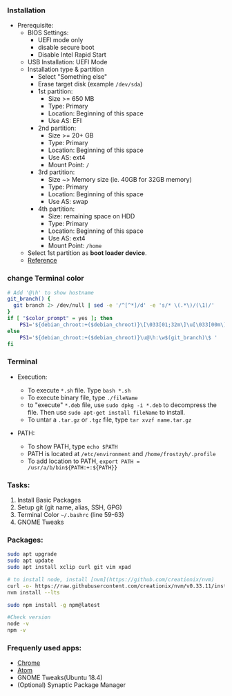 ### Installation
* Prerequisite:
  * BIOS Settings:
    * UEFI mode only
    * disable secure boot
    * Disable Intel Rapid Start
  * USB Installation: UEFI Mode
  * Installation type & partition
    * Select "Something else"
    * Erase target disk (example `/dev/sda`)
    * 1st partition:
      * Size >= 650 MB
      * Type: Primary
      * Location: Beginning of this space
      * Use AS: EFI
    * 2nd partition:
      * Size >= 20+ GB
      * Type: Primary
      * Location: Beginning of this space
      * Use AS: ext4
      * Mount Point: `/`
    * 3rd partition:
      * Size ~> Memory size (ie. 40GB for 32GB memory)
      * Type: Primary
      * Location: Beginning of this space
      * Use AS: swap
    * 4th partition:
      * Size: remaining space on HDD
      * Type: Primary
      * Location: Beginning of this space
      * Use AS: ext4
      * Mount Point: `/home`
  * Select 1st partition as **boot loader device**.
  * [Reference](https://askubuntu.com/questions/726972/dual-boot-windows-10-and-linux-ubuntu-on-separate-hard-drives)

### change Terminal color
```bash
# Add '@\h' to show hostname
git_branch() {
  git branch 2> /dev/null | sed -e '/^[^*]/d' -e 's/* \(.*\)/(\1)/'
}
if [ "$color_prompt" = yes ]; then
    PS1='${debian_chroot:+($debian_chroot)}\[\033[01;32m\]\u[\033[00m\]:\[\033[01;34m\]\w\[\033[33m\]$(git_branch)\[\033[00m\]\$ '
else
    PS1='${debian_chroot:+($debian_chroot)}\u@\h:\w$(git_branch)\$ '
fi
```

### Terminal
* Execution:
  * To execute `*.sh` file. Type `bash *.sh`
  * To execute binary file, type `./fileName`
  * to "execute" `*.deb` file, use `sudo dpkg -i *.deb` to decompress the file.
  Then use `sudo apt-get install fileName` to install.
  * To untar a `.tar.gz` or `.tgz` file, type `tar xvzf name.tar.gz`

* PATH:
  * To show PATH, type `echo $PATH`
  * PATH is located at `/etc/environment` and `/home/frostzyh/.profile`
  * To add location to PATH, `export PATH = /usr/a/b/bin${PATH:+:${PATH}}`



### Tasks:
1. Install Basic Packages
2. Setup git (git name, alias, SSH, GPG)
3. Terminal Color `~/.bashrc` (line 59-63)
4. GNOME Tweaks

### Packages:
```bash
sudo apt upgrade
sudo apt update
sudo apt install xclip curl git vim xpad

# to install node, install [nvm](https://github.com/creationix/nvm)
curl -o- https://raw.githubusercontent.com/creationix/nvm/v0.33.11/install.sh | bash
nvm install --lts

sudo npm install -g npm@latest

#Check version
node -v
npm -v
```

### Frequenly used apps:
* [Chrome](https://www.google.com/chrome/)
* [Atom](https://atom.io/)
* GNOME Tweaks(Ubuntu 18.4)
* (Optional) Synaptic Package Manager
